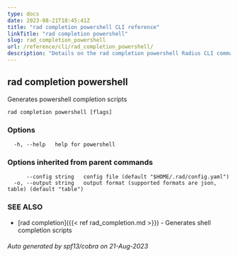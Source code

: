 ```yaml
---
type: docs
date: 2023-08-21T18:45:41Z
title: "rad completion powershell CLI reference"
linkTitle: "rad completion powershell"
slug: rad_completion_powershell
url: /reference/cli/rad_completion_powershell/
description: "Details on the rad completion powershell Radius CLI command"
---
```

## rad completion powershell

Generates powershell completion scripts

```
rad completion powershell [flags]
```

### Options

```
  -h, --help   help for powershell
```

### Options inherited from parent commands

```
      --config string   config file (default "$HOME/.rad/config.yaml")
  -o, --output string   output format (supported formats are json, table) (default "table")
```

### SEE ALSO

* [rad completion]({{< ref rad_completion.md >}})	 - Generates shell completion scripts

###### Auto generated by spf13/cobra on 21-Aug-2023

